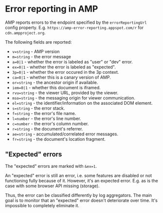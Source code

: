 <!---
Copyright 2016 The AMP HTML Authors. All Rights Reserved.

Licensed under the Apache License, Version 2.0 (the "License");
you may not use this file except in compliance with the License.
You may obtain a copy of the License at

      http://www.apache.org/licenses/LICENSE-2.0

Unless required by applicable law or agreed to in writing, software
distributed under the License is distributed on an "AS-IS" BASIS,
WITHOUT WARRANTIES OR CONDITIONS OF ANY KIND, either express or implied.
See the License for the specific language governing permissions and
limitations under the License.
-->

# Error reporting in AMP

AMP reports errors to the endpoint specified by the `errorReportingUrl` config
property. E.g. `https://amp-error-reporting.appspot.com/r` for `cdn.ampproject.org`.

The following fields are reported:

- `v=string` - AMP version
- `m=string` - the error message
- `a=0|1` - whether the error is labeled as "user" or "dev" error.
- `ex=0|1` - whether the error is labeled as "expected".
- `3p=0|1` - whether the error occured in the 3p context.
- `ca=0|1` - whether this is a canary version of AMP.
- `or=string` - the ancestor origin if available.
- `iem=0|1` - whether this document is iframed.
- `rvu=string` - the viewer URL, provided by the viewer.
- `mso=string` - the messaging origin for viewer communication.
- `el=string` - the identifier/information on the associated DOM element.
- `s=string` - the error stack.
- `f=string` - the error's file name.
- `l=number` - the error's line number.
- `c=number` - the error's column number.
- `r=string` - the document's referrer.
- `ae=string` - accumulated/correlated error messages.
- `fr=string` - the document's location fragment.

## "Expected" errors

The "expected" errors are marked with `&ex=1`.

An "expected" error is still an error, i.e. some features are disabled or not
functioning fully because of it. However, it's an expected error. E.g. as is the
case with some browser API missing (storage).

Thus, the error can be classified differently by log aggregators. The main goal
is to monitor that an "expected" error doesn't deteriorate over time. It's
impossible to completely eliminate it.
